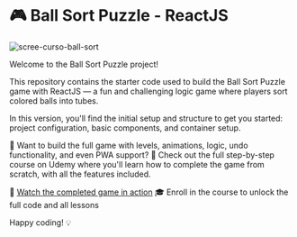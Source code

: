 # 🎮 Ball Sort Puzzle - ReactJS

![scree-curso-ball-sort](https://github.com/user-attachments/assets/add1cd2b-d8ed-4af9-b478-dcb3a7e6083c)

Welcome to the Ball Sort Puzzle project!

This repository contains the starter code used to build the Ball Sort Puzzle game with ReactJS — a fun and challenging logic game where players sort colored balls into tubes.

In this version, you'll find the initial setup and structure to get you started: project configuration, basic components, and container setup.

🚀 Want to build the full game with levels, animations, logic, undo functionality, and even PWA support?
📘 Check out the full step-by-step course on Udemy where you'll learn how to complete the game from scratch, with all the features included.

🔗 [Watch the completed game in action](https://ball-sort-game-course.vercel.app/)
🎓 Enroll in the course to unlock the full code and all lessons

Happy coding! 💡

